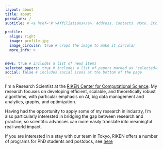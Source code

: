 ```yaml
---
layout: about
title: about
permalink: /
subtitle: # <a href='#'>Affiliations</a>. Address. Contacts. Moto. Etc.

profile:
  align: right
  image: profile.jpg
  image_circular: true # crops the image to make it circular
  more_info: >
    

news: true # includes a list of news items
selected_papers: true # includes a list of papers marked as "selected={true}"
social: false # includes social icons at the bottom of the page
---
```


I'm a Research Scientist at the <a href='https://www.r-ccs.riken.jp/en/'>RIKEN Center for Computational Science</a>. My research focuses on developing efficient, scalable, and theoretically robust algorithms, with particular emphasis on AI, big data management and analytics, graphs, and optimization. 

Having had the opportunity to apply some of my research in industry, I’m also particularly interested in bridging the gap between research and practice, so scientific advances can more easily translate into meaningful real-world impact.

If you are interested in a stay with our team in Tokyo, RIKEN offers a number of programs for PhD students and postdocs, see [here](hiring)
